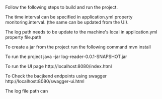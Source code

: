 Follow the following steps to build and run the project.

The time interval can be specified in application.yml property monitoring.interval. (the same can be updated from the UI).

The log path needs to be update to the machine's local in application.yml property file.path

To create a jar from the project run the following command
mvn install

To run the project
java -jar log-reader-0.0.1-SNAPSHOT.jar

To run the UI page
http://localhost:8080/index.html

To Check the bacjkend endpoints using swagger
http://localhost:8080/swagger-ui.html

The log file path can 